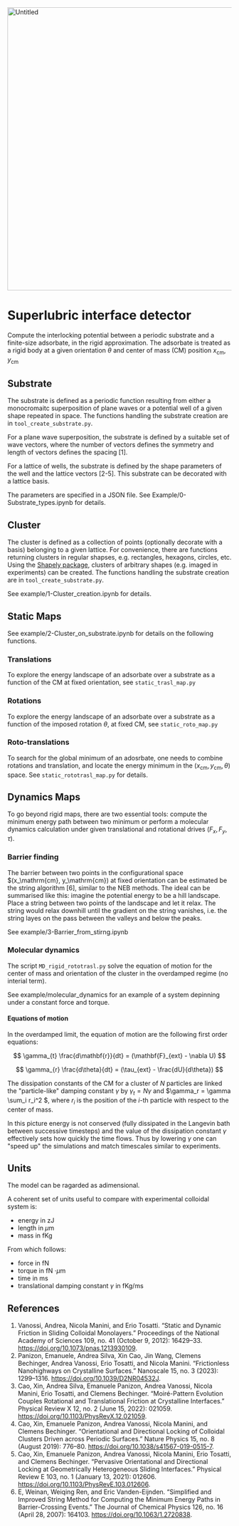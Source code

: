 
<img width="636" alt="Untitled" src="https://user-images.githubusercontent.com/19472018/212551025-70228a51-1591-4c3c-b2cd-9002f92dfb49.png">

# Superlubric interface detector

Compute the interlocking potential between a periodic substrate and a finite-size adsorbate, in the rigid approximation.
The adsorbate is treated as a rigid body at a given orientation $\theta$ and center of mass (CM) position $x_\mathrm{cm}, y_\mathrm{cm}$

## Substrate
The substrate is defined as a periodic function resulting from either a monocromaitc superposition of plane waves or a potential well of a given shape repeated in space. 
The functions handling the substrate creation are in ```tool_create_substrate.py```.

For a plane wave superposition, the substrate is defined by a suitable set of wave vectors, where the number of vectors defines the symmetry and length of vectors defines the spacing [1].

For a lattice of wells, the substrate is defined by the shape parameters of the well and the lattice vectors [2-5]. This substrate can be decorated with a lattice basis.

The parameters are specified in a JSON file.
See Example/0-Substrate_types.ipynb for details.

## Cluster
The cluster is defined as a collection of points (optionally decorate with a basis) belonging to a given lattice.
For convenience, there are functions returning clusters in regular shapses, e.g. rectangles, hexagons, circles, etc.
Using the [Shapely package](https://shapely.readthedocs.io/en/stable/), clusters of arbitrary shapes (e.g. imaged in experiments) can be created.
The functions handling the substrate creation are in ```tool_create_substrate.py```.

See example/1-Cluster_creation.ipynb for details.

## Static Maps

See example/2-Cluster_on_substrate.ipynb for details on the following functions.

### Translations
To explore the energy landscape of an adsorbate over a substrate as a function of the CM at fixed orientation, see ```static_trasl_map.py```
### Rotations
To explore the energy landscape of an adsorbate over a substrate as a function of the imposed rotation $\theta$, at fixed CM, see ```static_roto_map.py```
### Roto-translations
To search for the global minimum of an adosrbate, one needs to combine rotations and translation, and locate the energy minimum in the $(x_\mathrm{cm}, y_\mathrm{cm}, \theta)$ space. See ```static_rototrasl_map.py``` for details.

## Dynamics Maps

To go beyond rigid maps, there are two essential tools: compute the minimum energy path between two minimum or perform a molecular dynamics calculation under given translational and rotational drives $(F_x, F_y, \tau)$.

### Barrier finding
The barrier between two points in the configurational space $(x_\mathrm{cm}, y_\mathrm{cm}) at fixed orientation can be estimated be the string algorithm [6], similar to the NEB methods.
The ideal can be summarised like this: imagine the potential energy to be a hill landscape. Place a string between two points of the landscape and let it relax. The string would relax downhill until the gradient on the string vanishes, i.e. the string layes on the pass between the valleys and below the peaks.

See example/3-Barrier_from_stirng.ipynb

### Molecular dynamics 
The script ```MD_rigid_rototrasl.py``` solve the equation of motion for the center of mass and orientation of the cluster in the overdamped regime (no interial term).

See example/molecular_dynamics for an example of a system depinning under a constant force and torque.

#### Equations of motion
In the overdamped limit, the equation of motion are the following first order equations:
  
$$ \gamma_{t} \frac{d\mathbf{r}}{dt} = (\mathbf{F}_{ext} - \nabla U) $$

$$ \gamma_{r} \frac{d\theta}{dt} = (\tau_{ext} - \frac{dU}{d\theta}) $$

The dissipation constants of the CM for a cluster of $N$ particles are linked the "particle-like" damping constant $\gamma$ by
$\gamma_t = N \gamma$
and
$\gamma_r = \gamma \sum_i r_i^2 $, where $r_i$ is the position of the $i$-th particle with respect to the center of mass.

In this picture energy is not conserved (fully dissipated in the Langevin bath between successive timesteps) and the value of the dissipation constant $\gamma$ effectively sets how quickly the time flows. 
Thus by lowering $\gamma$ one can "speed up" the simulations and match timescales similar to experiments.

## Units
The model can be ragarded as adimensional.

A coherent set of units useful to compare with experimental colloidal system is:
  - energy in zJ
  - length in $\mu\mathrm{m}$
  - mass in fKg

From which follows:
  - force in fN
  - torque in fN $\cdot \mu \mathrm{m}$
  - time in ms
  - translational damping constant $\gamma$ in fKg/ms

## References
1. Vanossi, Andrea, Nicola Manini, and Erio Tosatti. “Static and Dynamic Friction in Sliding Colloidal Monolayers.” Proceedings of the National Academy of Sciences 109, no. 41 (October 9, 2012): 16429–33. https://doi.org/10.1073/pnas.1213930109.
2. Panizon, Emanuele, Andrea Silva, Xin Cao, Jin Wang, Clemens Bechinger, Andrea Vanossi, Erio Tosatti, and Nicola Manini. “Frictionless Nanohighways on Crystalline Surfaces.” Nanoscale 15, no. 3 (2023): 1299–1316. https://doi.org/10.1039/D2NR04532J.
3. Cao, Xin, Andrea Silva, Emanuele Panizon, Andrea Vanossi, Nicola Manini, Erio Tosatti, and Clemens Bechinger. “Moiré-Pattern Evolution Couples Rotational and Translational Friction at Crystalline Interfaces.” Physical Review X 12, no. 2 (June 15, 2022): 021059. https://doi.org/10.1103/PhysRevX.12.021059.
4. Cao, Xin, Emanuele Panizon, Andrea Vanossi, Nicola Manini, and Clemens Bechinger. “Orientational and Directional Locking of Colloidal Clusters Driven across Periodic Surfaces.” Nature Physics 15, no. 8 (August 2019): 776–80. https://doi.org/10.1038/s41567-019-0515-7.
5. Cao, Xin, Emanuele Panizon, Andrea Vanossi, Nicola Manini, Erio Tosatti, and Clemens Bechinger. “Pervasive Orientational and Directional Locking at Geometrically Heterogeneous Sliding Interfaces.” Physical Review E 103, no. 1 (January 13, 2021): 012606. https://doi.org/10.1103/PhysRevE.103.012606.
6. E, Weinan, Weiqing Ren, and Eric Vanden-Eijnden. “Simplified and Improved String Method for Computing the Minimum Energy Paths in Barrier-Crossing Events.” The Journal of Chemical Physics 126, no. 16 (April 28, 2007): 164103. https://doi.org/10.1063/1.2720838.
